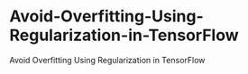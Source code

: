 # Avoid-Overfitting-Using-Regularization-in-TensorFlow
Avoid Overfitting Using Regularization in TensorFlow
